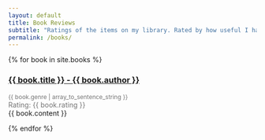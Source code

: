 ```yaml
---
layout: default
title: Book Reviews
subtitle: "Ratings of the items on my library. Rated by how useful I have found these books during my career."
permalink: /books/
---
```

<div class="well">
    <div class="list-group">
      {% for book in site.books %}
      <div class="list-group-item">
        <div class="row-action-primary">
          <i class="fa fa-gavel"></i>
        </div>
        <div class="row-content">
          <h3 class="list-group-item-heading"><a href="{{ book.link }}">{{ book.title }} - {{ book.author }}</a></h3>
          <p class="list-group-item-text">
          <div style="position: relative; color: rgba(0,0,0,.54); font-size: 12px;">{{ book.genre | array_to_sentence_string }}</div>
          <div style="position: relative; color: rgba(0,0,0,.54); font-size: 14px;">Rating: {{ book.rating }}</div>
          {{ book.content }}
          </p>
        </div>
      </div>
      <div class="list-group-separator"></div>
      {% endfor %}
    </div>
</div><!-- end #home -->
